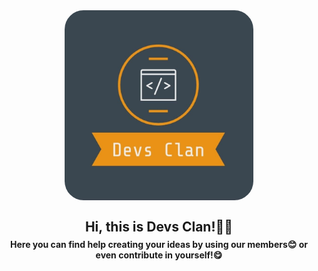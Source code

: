 <html>
    <body>
        <div align="center">
        <img src="./images/devs_clan_logo.jpg" style="width:60%;height:50%;display: block;margin-left:auto; margin-right: auto;border-radius: 10%;">
        <h2 style="margin-left:0px;text-align: center;">Hi, this is Devs Clan!👋🏼</h2>
        <h4 style="margin-top:-10px;margin-right:0px;text-align: center;">Here you can find help creating your ideas by using our members😊 or even contribute in yourself!😋</h4>
        </div>    
    </body>
</html>
